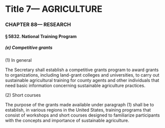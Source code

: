 
# Title 7— AGRICULTURE
### CHAPTER 88— RESEARCH
#### § 5832. National Training Program
##### (e) Competitive grants

(1) In general

The Secretary shall establish a competitive grants program to award grants to organizations, including land-grant colleges and universities, to carry out sustainable agricultural training for county agents and other individuals that need basic information concerning sustainable agriculture practices.

(2) Short courses

The purpose of the grants made available under paragraph (1) shall be to establish, in various regions in the United States, training programs that consist of workshops and short courses designed to familiarize participants with the concepts and importance of sustainable agriculture.
